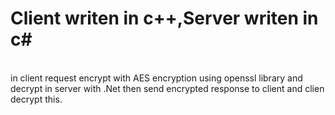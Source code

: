 # Client writen in c++,Server writen in c#
<br/>
in client request encrypt with AES encryption using openssl library and decrypt in server with .Net then send encrypted response to client and clien decrypt this.
<br/>
<br/>
